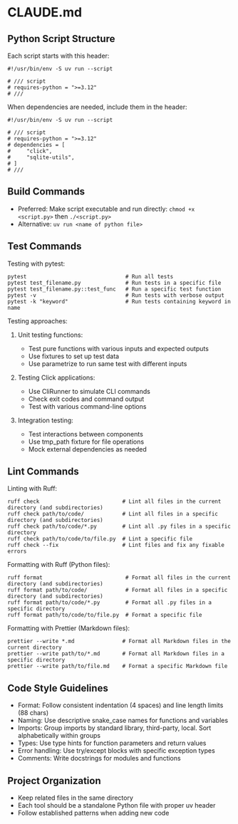 # CLAUDE.md

## Python Script Structure

Each script starts with this header:

```
#!/usr/bin/env -S uv run --script

# /// script
# requires-python = ">=3.12"
# ///
```

When dependencies are needed, include them in the header:

```
#!/usr/bin/env -S uv run --script

# /// script
# requires-python = ">=3.12"
# dependencies = [
#     "click",
#     "sqlite-utils",
# ]
# ///
```

## Build Commands

- Preferred: Make script executable and run directly: `chmod +x <script.py>` then `./<script.py>`
- Alternative: `uv run <name of python file>`

## Test Commands

Testing with pytest:

```
pytest                               # Run all tests
pytest test_filename.py              # Run tests in a specific file
pytest test_filename.py::test_func   # Run a specific test function
pytest -v                            # Run tests with verbose output
pytest -k "keyword"                  # Run tests containing keyword in name
```

Testing approaches:

1. Unit testing functions:
   - Test pure functions with various inputs and expected outputs
   - Use fixtures to set up test data
   - Use parametrize to run same test with different inputs

2. Testing Click applications:
   - Use CliRunner to simulate CLI commands
   - Check exit codes and command output
   - Test with various command-line options

3. Integration testing:
   - Test interactions between components
   - Use tmp_path fixture for file operations
   - Mock external dependencies as needed

## Lint Commands

Linting with Ruff:

```
ruff check                          # Lint all files in the current directory (and subdirectories)
ruff check path/to/code/            # Lint all files in a specific directory (and subdirectories)
ruff check path/to/code/*.py        # Lint all .py files in a specific directory
ruff check path/to/code/to/file.py  # Lint a specific file
ruff check --fix                    # Lint files and fix any fixable errors
```

Formatting with Ruff (Python files):

```
ruff format                          # Format all files in the current directory (and subdirectories)
ruff format path/to/code/            # Format all files in a specific directory (and subdirectories)
ruff format path/to/code/*.py        # Format all .py files in a specific directory
ruff format path/to/code/to/file.py  # Format a specific file
```

Formatting with Prettier (Markdown files):

```
prettier --write *.md               # Format all Markdown files in the current directory
prettier --write path/to/*.md       # Format all Markdown files in a specific directory
prettier --write path/to/file.md    # Format a specific Markdown file
```

## Code Style Guidelines

- Format: Follow consistent indentation (4 spaces) and line length limits (88 chars)
- Naming: Use descriptive snake_case names for functions and variables
- Imports: Group imports by standard library, third-party, local. Sort alphabetically within groups
- Types: Use type hints for function parameters and return values
- Error handling: Use try/except blocks with specific exception types
- Comments: Write docstrings for modules and functions

## Project Organization

- Keep related files in the same directory
- Each tool should be a standalone Python file with proper uv header
- Follow established patterns when adding new code
